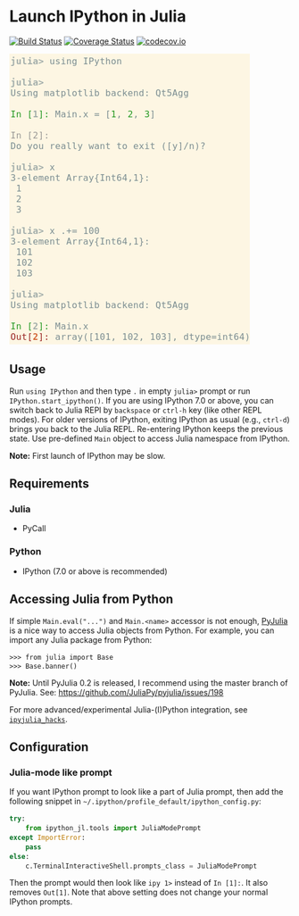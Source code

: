 # Launch IPython in Julia

[![Build Status][travis-img]][travis-url]
[![Coverage Status][coveralls-img]][coveralls-url]
[![codecov.io][codecov-img]][codecov-url]


![Example REPL session](example.png)


## Usage

Run `using IPython` and then type `.` in empty `julia>` prompt or run
`IPython.start_ipython()`.  If you are using IPython 7.0 or above, you
can switch back to Julia REPl by `backspace` or `ctrl-h` key (like
other REPL modes).  For older versions of IPython, exiting IPython as
usual (e.g., `ctrl-d`) brings you back to the Julia REPL.  Re-entering
IPython keeps the previous state.  Use pre-defined `Main` object to
access Julia namespace from IPython.

**Note:**
First launch of IPython may be slow.


## Requirements

### Julia

* PyCall

### Python

* IPython (7.0 or above is recommended)


## Accessing Julia from Python

If simple `Main.eval("...")` and `Main.<name>` accessor is not enough,
[PyJulia] is a nice way to access Julia objects from Python.  For
example, you can import any Julia package from Python:

[PyJulia]: https://github.com/JuliaPy/pyjulia

```pycon
>>> from julia import Base
>>> Base.banner()
```

**Note:** Until PyJulia 0.2 is released, I recommend using the master
branch of PyJulia.
See: https://github.com/JuliaPy/pyjulia/issues/198

For more advanced/experimental Julia-(I)Python integration, see
[`ipyjulia_hacks`].

[`ipyjulia_hacks`]: http://ipyjulia-hacks.readthedocs.io/en/latest


## Configuration

### Julia-mode like prompt

If you want IPython prompt to look like a part of Julia prompt, then add
the following snippet in `~/.ipython/profile_default/ipython_config.py`:

```python
try:
    from ipython_jl.tools import JuliaModePrompt
except ImportError:
    pass
else:
    c.TerminalInteractiveShell.prompts_class = JuliaModePrompt
```

Then the prompt would then look like `ipy 1>` instead of `In [1]:`.
It also removes `Out[1]`.  Note that above setting does not change
your normal IPython prompts.


[travis-img]: https://travis-ci.org/tkf/IPython.jl.svg?branch=master
[travis-url]: https://travis-ci.org/tkf/IPython.jl
[coveralls-img]: https://coveralls.io/repos/tkf/IPython.jl/badge.svg?branch=master&service=github
[coveralls-url]: https://coveralls.io/github/tkf/IPython.jl?branch=master
[codecov-img]: http://codecov.io/github/tkf/IPython.jl/coverage.svg?branch=master
[codecov-url]: http://codecov.io/github/tkf/IPython.jl?branch=master
